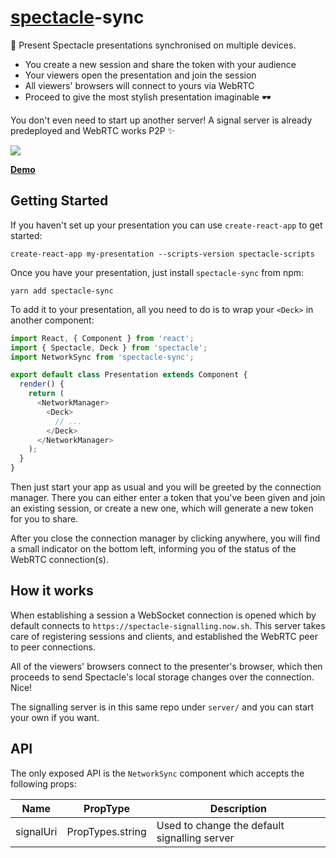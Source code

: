 # [spectacle](https://github.com/FormidableLabs/spectacle)-sync

💁 Present Spectacle presentations synchronised on multiple devices.

- You create a new session and share the token with your audience
- Your viewers open the presentation and join the session
- All viewers' browsers will connect to yours via WebRTC
- Proceed to give the most stylish presentation imaginable 🕶

You don't even need to start up another server! A signal server is already
predeployed and WebRTC works P2P ✨

<img src="demo.gif" />

**[Demo](https://spectacle-sync-demo.surge.sh)**

## Getting Started

If you haven't set up your presentation you can use `create-react-app` to get started:

```
create-react-app my-presentation --scripts-version spectacle-scripts
```

Once you have your presentation, just install `spectacle-sync` from npm:

```
yarn add spectacle-sync
```

To add it to your presentation, all you need to do is to wrap your `<Deck>` in another component:

```js
import React, { Component } from 'react';
import { Spectacle, Deck } from 'spectacle';
import NetworkSync from 'spectacle-sync';

export default class Presentation extends Component {
  render() {
    return (
      <NetworkManager>
        <Deck>
          // ...
        </Deck>
      </NetworkManager>
    );
  }
}
```

Then just start your app as usual and you will be greeted by the connection manager.
There you can either enter a token that you've been given and join an existing session,
or create a new one, which will generate a new token for you to share.

After you close the connection manager by clicking anywhere, you will find a small indicator
on the bottom left, informing you of the status of the WebRTC connection(s).

## How it works

When establishing a session a WebSocket connection is opened which by default connects to
`https://spectacle-signalling.now.sh`. This server takes care of registering sessions
and clients, and established the WebRTC peer to peer connections.

All of the viewers' browsers connect to the presenter's browser, which then proceeds to send
Spectacle's local storage changes over the connection. Nice!

The signalling server is in this same repo under `server/` and you can start your own
if you want.

## API

The only exposed API is the `NetworkSync` component which accepts the following props:

| Name | PropType | Description |
| ---- | -------- | ----------- |
| signalUri | PropTypes.string | Used to change the default signalling server |


